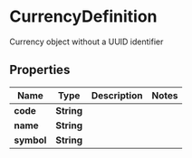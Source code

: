 

# CurrencyDefinition

Currency object without a UUID identifier

## Properties

| Name | Type | Description | Notes |
|------------ | ------------- | ------------- | -------------|
|**code** | **String** |  |  |
|**name** | **String** |  |  |
|**symbol** | **String** |  |  |



